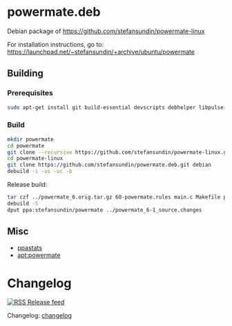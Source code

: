 # powermate.deb

Debian package of https://github.com/stefansundin/powermate-linux

For installation instructions, go to: https://launchpad.net/~stefansundin/+archive/ubuntu/powermate


## Building

### Prerequisites

```bash
sudo apt-get install git build-essential devscripts debhelper libpulse-dev
```

### Build

```bash
mkdir powermate
cd powermate
git clone --recursive https://github.com/stefansundin/powermate-linux.git
cd powermate-linux
git clone https://github.com/stefansundin/powermate.deb.git debian
debuild -i -us -uc -b
```

Release build:
```bash
tar czf ../powermate_6.orig.tar.gz 60-powermate.rules main.c Makefile powermate.toml README.md tomlc99
debuild -S
dput ppa:stefansundin/powermate ../powermate_6-1_source.changes
```

## Misc

- [ppastats](https://stefansundin.github.io/powermate.deb/)
- [apt:powermate](http://www.appnr.com/install/powermate)


# Changelog

[![RSS](https://stefansundin.github.io/img/feed.png) Release feed](https://github.com/stefansundin/powermate.deb/releases.atom)

Changelog: [changelog](changelog)
